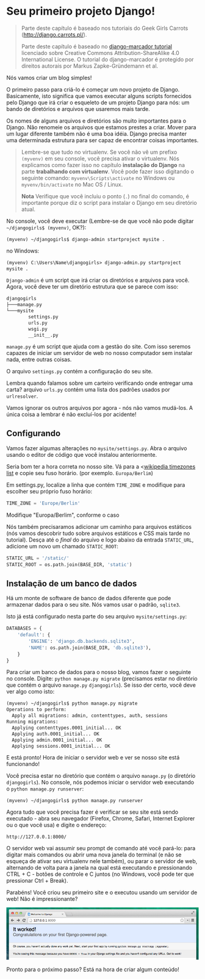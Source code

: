 # Seu primeiro projeto Django!

> Parte deste capítulo é baseado nos tutoriais do Geek Girls Carrots (http://django.carrots.pl/).
> 
> Parte deste capítulo é baseado no [django-marcador tutorial][1] licenciado sobre Creative Commons Attribution-ShareAlike 4.0 International License. O tutorial do django-marcador é protegido por direitos autorais por Markus Zapke-Gründemann et al.

 [1]: http://django-marcador.keimlink.de/

Nós vamos criar um blog simples!

O primeiro passo para criá-lo é começar um novo projeto de Django. Basicamente, isto significa que vamos executar alguns scripts fornecidos pelo Django que irá criar o esqueleto de um projeto Django para nós: um bando de diretórios e arquivos que usaremos mais tarde.

Os nomes de alguns arquivos e diretórios são muito importantes para o Django. Não renomeie os arquivos que estamos prestes a criar. Mover para um lugar diferente também não é uma boa idéia. Django precisa manter uma determinada estrutura para ser capaz de encontrar coisas importantes.

> Lembre-se que tudo no virtualenv. Se você não vê um prefixo `(myvenv)` em seu console, você precisa ativar o virtualenv. Nós explicamos como fazer isso no capítulo **instalação do Django** na parte **trabalhando com virtualenv**. Você pode fazer isso digitando o seguinte comando: `myvenv\Scripts\activate` no Windows ou `myvenv/bin/activate` no Mac OS / Linux.
> 
> **Nota** Verifique que você incluiu o ponto (`.`) no final do comando, é importante porque diz o script para instalar o Django em seu diretório atual.

No console, você deve executar (Lembre-se de que você não pode digitar `~/djangogirls$ (myvenv)`, OK?):

    (myvenv) ~/djangogirls$ django-admin startproject mysite .
    

no Windows:

    (myvenv) C:\Users\Name\djangogirls> django-admin.py startproject mysite .
    

`Django-admin` é um script que irá criar os diretórios e arquivos para você. Agora, você deve ter um diretório estrutura que se parece com isso:

    djangogirls
    ├───manage.py
    └───mysite
            settings.py
            urls.py
            wsgi.py
            __init__.py
    

`manage.py` é um script que ajuda com a gestão do site. Com isso seremos capazes de iniciar um servidor de web no nosso computador sem instalar nada, entre outras coisas.

O arquivo `settings.py` contém a configuração do seu site.

Lembra quando falamos sobre um carteiro verificando onde entregar uma carta? arquivo `urls.py` contém uma lista dos padrões usados por `urlresolver`.

Vamos ignorar os outros arquivos por agora - nós não vamos mudá-los. A única coisa a lembrar é não excluí-los por acidente!

## Configurando

Vamos fazer algumas alterações no `mysite/settings.py`. Abra o arquivo usando o editor de código que você instalou anteriormente.

Seria bom ter a hora correta no nosso site. Vá para a <[wikipedia timezones list][2] e copie seu fuso horário. (por exemplo. `Europa/Berlim`)

 [2]: http://en.wikipedia.org/wiki/List_of_tz_database_time_zones

Em settings.py, localize a linha que contém `TIME_ZONE` e modifique para escolher seu próprio fuso horário:

```python
TIME_ZONE = 'Europe/Berlin'
```    

Modifique "Europa/Berlim", conforme o caso

Nós também precisaramos adicionar um caminho para arquivos estáticos (nós vamos descobrir tudo sobre arquivos estáticos e CSS mais tarde no tutorial). Desça até o *final* do arquivo e logo abaixo da entrada `STATIC_URL`, adicione um novo um chamado `STATIC_ROOT`:

```python
STATIC_URL = '/static/'
STATIC_ROOT = os.path.join(BASE_DIR, 'static') 
```    

## Instalação de um banco de dados

Há um monte de software de banco de dados diferente que pode armazenar dados para o seu site. Nós vamos usar o padrão, `sqlite3`.

Isto já está configurado nesta parte do seu arquivo `mysite/settings.py`:

```python
DATABASES = {
    'default': {
        'ENGINE': 'django.db.backends.sqlite3',
        'NAME': os.path.join(BASE_DIR, 'db.sqlite3'),
    }
}
```

Para criar um banco de dados para o nosso blog, vamos fazer o seguinte no console. Digite: `python manage.py migrate` (precisamos estar no diretório que contém o arquivo `manage.py` `djangogirls`). Se isso der certo, você deve ver algo como isto:

    (myvenv) ~/djangogirls$ python manage.py migrate
    Operations to perform:
      Apply all migrations: admin, contenttypes, auth, sessions
    Running migrations:
      Applying contenttypes.0001_initial... OK
      Applying auth.0001_initial... OK
      Applying admin.0001_initial... OK
      Applying sessions.0001_initial... OK
    

E está pronto! Hora de iniciar o servidor web e ver se nosso site está funcionando!

Você precisa estar no diretório que contém o arquivo `manage.py` (o diretório `djangogirls`). No console, nós podemos iniciar o servidor web executando o `python manage.py runserver`:

    (myvenv) ~/djangogirls$ python manage.py runserver
    

Agora tudo que você precisa fazer é verificar se seu site está sendo executado - abra seu navegador (Firefox, Chrome, Safari, Internet Explorer ou o que você usa) e digite o endereço:

    http://127.0.0.1:8000/
    

O servidor web vai assumir seu prompt de comando até você pará-lo: para digitar mais comandos ou abrir uma nova janela do terminal (e não se esqueça de ativar seu virtualenv nele também), ou parar o servidor de web, alternando de volta para a janela na qual está executando e pressionando CTRL + C - botões de controle e C juntos (no Windows, você pode ter que pressionar Ctrl + Break).

Parabéns! Você criou seu primeiro site e o executou usando um servidor de web! Não é impressionante?

![Funcionou!][3]

 [3]: images/it_worked2.png

Pronto para o próximo passo? Está na hora de criar algum conteúdo!